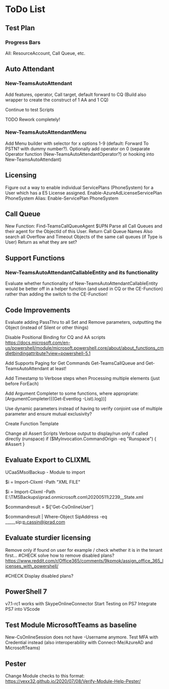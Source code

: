 ﻿# ToDo List

## Test Plan

### Progress Bars

All: ResourceAccount, Call Queue, etc.

## Auto Attendant

### New-TeamsAutoAttendant

Add features, operator, Call target, default forward to CQ (Build also wrapper to create the construct of 1 AA and 1 CQ)

Continue to test Scripts

TODO Rework completely!

### New-TeamsAutoAttendantMenu

Add Menu builder with selector for x options 1-9 (default: Forward To PSTN? with dummy number?).
Optionally add operator on 0 (separate Operator function (New-TeamsAutoAttendantOperator?) or hooking into New-TeamsAutoAttendant)

## Licensing

Figure out a way to enable individual ServicePlans (PhoneSystem) for a User which has a E5 License assigned.
Enable-AzureAdLicenseServicePlan PhoneSystem
Alias: Enable-ServicePlan PhoneSystem

## Call Queue

New Function: Find-TeamsCallQueueAgent $UPN
Parse all Call Queues and their agent for the ObjectId of this User.
Return Call Queue Names
Also search all Overflow and Timeout Objects of the same call queues (if Type is User)
Return as what they are set?

## Support Functions

### New-TeamsAutoAttendantCallableEntity and its functionality

Evaluate whether functionality of New-TeamsAutoAttendantCallableEntity would be better off in a helper function (and used in CQ or the CE-Function) rather than adding the switch to the CE-Function!

## Code Improvements

Evaluate adding PassThru to all Set and Remove parameters, outputting the Object (instead of Silent or other things)

Disable Positional Binding for CQ and AA scripts https://docs.microsoft.com/en-us/powershell/module/microsoft.powershell.core/about/about_functions_cmdletbindingattribute?view=powershell-5.1

Add Supports Paging for Get Commands Get-TeamsCallQueue and Get-TeamsAutoAttendant at least!

Add Timestamp to Verbose steps when Processing multiple elements (just before ForEach)

Add Argument Completer to some functions, where appropriate: [ArgumentCompleter({(Get-Eventlog -List).log})]

Use dynamic parameters instead of having to verify conjoint use of multiple parameter and ensure mutual exclusivity?

Create Function Template

Change all Assert Scripts Verbose output to display/run only if called directly (runspace)
if ($MyInvocation.CommandOrigin -eq "Runspace") {
    #Assert
}

## Evaluate Export to CLIXML

UCaaSMsolBackup - Module to import

$i = Import-Clixml -Path "XML FILE"

$i = Import-Clixml -Path E:\TMSBackups\iprad.onmicrosoft.com\20200511\2239__State.xml

$commandresult = $i['Get-CsOnlineUser']

$commandresult | Where-Object SipAddress -eq _____sip:p.cassin@iprad.com

## Evaluate sturdier licensing

Remove only if found on user for example / check whether it is in the tenant first...
#CHECK solve how to remove disabled plans?
https://www.reddit.com/r/Office365/comments/9kpmok/assign_office_365_licenses_with_powershell/

#CHECK Display disabled plans?

## PowerShell 7

v7.1-rc1 works with SkypeOnlineConnector
Start Testing on PS7
Integrate PS7 into VScode

## Test Module MicrosoftTeams as baseline

New-CsOnlineSession does not have -Username anymore. Test MFA with Credential instead (also interoperability with Connect-Me/AzureAD and MicrosoftTeams)

## Pester

Change Module checks to this format:
https://vexx32.github.io/2020/07/08/Verify-Module-Help-Pester/
